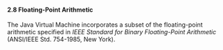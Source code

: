 #### **2.8 Floating-Point Arithmetic** 

The Java Virtual Machine incorporates a subset of the floating-point arithmetic specified in *IEEE Standard for Binary Floating-Point Arithmetic* (ANSI/IEEE Std. 754-1985, New York). 